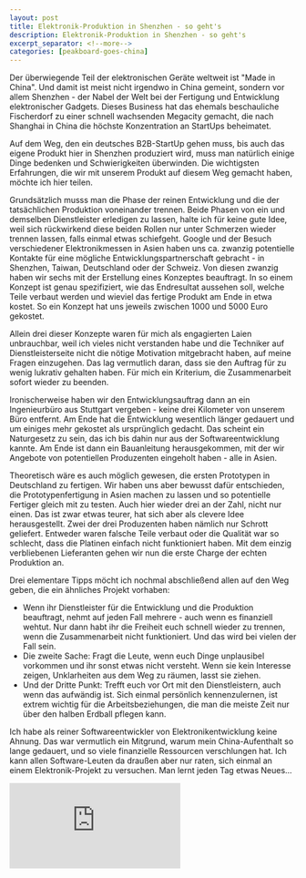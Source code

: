 ```yaml
---
layout: post
title: Elektronik-Produktion in Shenzhen - so geht's
description: Elektronik-Produktion in Shenzhen - so geht's
excerpt_separator: <!--more-->
categories: [peakboard-goes-china]
---
```


Der überwiegende Teil der elektronischen Geräte weltweit ist "Made in China". Und damit ist meist nicht irgendwo in China gemeint, sondern vor allem Shenzhen - der Nabel der Welt bei der Fertigung und Entwicklung elektronischer Gadgets. Dieses Business hat das ehemals beschauliche Fischerdorf zu einer schnell wachsenden Megacity gemacht, die nach Shanghai in China die höchste Konzentration an StartUps beheimatet. 

<!--more-->

Auf dem Weg, den ein deutsches B2B-StartUp gehen muss, bis auch das eigene Produkt hier in Shenzhen produziert wird, muss man natürlich einige Dinge bedenken und Schwierigkeiten überwinden. Die wichtigsten Erfahrungen, die wir mit unserem Produkt auf diesem Weg gemacht haben, möchte ich hier teilen.

Grundsätzlich musss man die Phase der reinen Entwicklung und die der tatsächlichen Produktion voneinander trennen. Beide Phasen von ein und demselben Dienstleister erledigen zu lassen, halte ich für keine gute Idee, weil sich rückwirkend diese beiden Rollen nur unter Schmerzen wieder trennen lassen, falls einmal etwas schiefgeht. 
Google und der Besuch verschiedener Elektronikmessen in Asien haben uns ca. zwanzig potentielle Kontakte für eine mögliche Entwicklungspartnerschaft gebracht - in Shenzhen, Taiwan, Deutschland oder der Schweiz. Von diesen zwanzig haben wir sechs mit der Erstellung eines Konzeptes beauftragt. In so einem Konzept ist genau spezifiziert, wie das Endresultat aussehen soll, welche Teile verbaut werden und wieviel das fertige Produkt am Ende in etwa kostet. So ein Konzept hat uns jeweils zwischen 1000 und 5000 Euro gekostet. 

Allein drei dieser Konzepte waren für mich als engagierten Laien unbrauchbar, weil ich vieles nicht verstanden habe und die Techniker auf Dienstleisterseite nicht die nötige Motivation mitgebracht haben, auf meine Fragen einzugehen. Das lag vermutlich daran, dass sie den Auftrag für zu wenig lukrativ gehalten haben. Für mich ein Kriterium, die Zusammenarbeit sofort wieder zu beenden.

Ironischerweise haben wir den Entwicklungsauftrag dann an ein Ingenieurbüro aus Stuttgart vergeben - keine drei Kilometer von unserem Büro entfernt. Am Ende hat die Entwicklung wesentlich länger gedauert und um einiges mehr gekostet als ursprünglich gedacht. Das scheint ein Naturgesetz zu sein, das ich bis dahin nur aus der Softwareentwicklung kannte. Am Ende ist dann ein Bauanleitung herausgekommen, mit der wir Angebote von potentiellen Produzenten eingeholt haben - alle in Asien.

Theoretisch wäre es auch möglich gewesen, die ersten Prototypen in Deutschland zu fertigen. Wir haben uns aber bewusst dafür entschieden, die Prototypenfertigung in Asien machen zu lassen und so potentielle Fertiger gleich mit zu testen. Auch hier wieder drei an der Zahl, nicht nur einen. Das ist zwar etwas teurer, hat sich aber als clevere Idee herausgestellt. Zwei der drei Produzenten haben nämlich nur Schrott geliefert. Entweder waren falsche Teile verbaut oder die Qualität war so schlecht, dass die Platinen einfach nicht funktioniert haben. Mit dem einzig verbliebenen Lieferanten gehen wir nun die erste Charge der echten Produktion an.

Drei elementare Tipps möcht ich nochmal abschließend allen auf den Weg geben, die ein ähnliches Projekt vorhaben: 

- Wenn ihr Dienstleister für die Entwicklung und die Produktion beauftragt, nehmt auf jeden Fall mehrere - auch wenn es finanziell wehtut. Nur dann habt ihr die Freiheit euch schnell wieder zu trennen, wenn die Zusammenarbeit nicht funktioniert. Und das wird bei vielen der Fall sein. 
- Die zweite Sache: Fragt die Leute, wenn euch Dinge unplausibel vorkommen und ihr sonst etwas nicht versteht. Wenn sie kein Interesse zeigen, Unklarheiten aus dem Weg zu räumen, lasst sie ziehen. 
- Und der Dritte Punkt: Trefft euch vor Ort mit den Dienstleistern, auch wenn das aufwändig ist. Sich einmal persönlich kennenzulernen, ist extrem wichtig für die Arbeitsbeziehungen, die man die meiste Zeit nur über den halben Erdball pflegen kann. 

Ich habe als reiner Softwareentwickler von Elektronikentwicklung keine Ahnung. Das war vermutlich ein Mitgrund, warum mein China-Aufenthalt so lange gedauert, und so viele finanzielle Ressourcen verschlungen hat. Ich kann allen Software-Leuten da draußen aber nur raten, sich einmal an einem Elektronik-Projekt zu versuchen. Man lernt jeden Tag etwas Neues…

<div class="video-container">
    <iframe src="https://www.youtube.com/embed/onLjR755c4o" frameborder="0" allow="accelerometer; autoplay; encrypted-media; gyroscope; picture-in-picture" allowfullscreen></iframe>
</div>